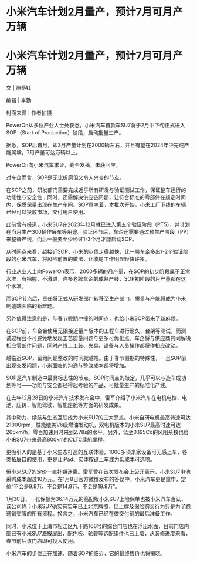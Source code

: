 # 小米汽车计划2月量产，预计7月可月产万辆

# 小米汽车计划2月量产，预计7月可月产万辆

文 | 徐蔡钰

编辑 | 李勤

封面来源 | 作者拍摄

PowerOn从多位产业人士处获悉，小米汽车首款车SU7将于2月中下旬正式进入SOP（Start of Production）阶段，启动批量生产。

据悉，SOP后首月，即3月产量计划在2000辆左右，并且有望在2024年中完成产能爬坡，7月产量可达万辆以上。

PowerOn向小米汽车求证，截至发稿，未获回应。

对车企而言，SOP是无比折磨但又令人兴奋的节点。

在SOP之前，研发部门需要完成近乎所有研发与验证测试工作，保证整车运行的功能性与安全性；同时，还需解决供应链问题，让符合标准的零部件在规定时间内，保质保量出现在生产车间。SOP意味着，本批次开始，小米工厂下线的车辆已经可以投放市场，交付用户使用。

此前曾有报道，小米SU7在2023年12月就已进入第五个验证阶段（PT5），并计划在当月生产300辆作展车等用途。验证环节后，车企还需要通过预生产阶段（PP）来整备产线，而后一般要至少经过1-3个月才能启动SOP。

从时间点来看，越接近SOP，小米的步伐走得越快，比一般车企多出1-2个验证阶段的小米汽车，将风险前置的做法，让收尾工作明显轻快许多。

行业从业人士向PowerOn表示，2000多辆的月产量，在SOP的初步阶段属于正常水准，有把握、不激进，许多老牌车企的成熟产线，SOP初阶段的月产量都在这个水准。

而SOP节点后，责任将正式从研发部门转移至生产部门，质量与产能将成为小米制造端面临的新难题。

另外值得注意的是，与春节假期冲撞的时间点，也给小米SOP带来了新麻烦。

在SOP前，车企会使用无限接近量产版本的工程车进行耐久、台架等测试，而测试过程会不可避免地发现工艺质量问题与更多可优化点。车企将与供应商共同解决相应零部件问题，同时产线上工装、夹具、设备与人员操作都将作相应改动。

越临近SOP，留给问题整改的时间就越短。由于春节假期的特殊性，一旦SOP前出现突发问题，小米面临的沟通与整改成本都将增加。

SOP是汽车制造中最具标志性的节点。SOP时间点的敲定，几乎可以与造车成功划等号——功能与安全都经得起考验的产品、可批量生产的标准化产线。

在去年12月28日的小米汽车技术发布会中，雷军介绍了小米汽车在电机电控、电池、压铸、智能驾驶、智能座舱等方面的研发成果。

其中动力、续航与生态互联成为小米SU7的三大亮点。小米自研电机最高转速可达21000rpm，性能媲美V6级燃油发动机，双电机版本的小米SU7最高时速可达265km/h，零百加速用时来到2.78s的水平。另外，低至0.195Cd的风阻系数也给小米SU7带来最高800km的CLTC续航里程。

更吸引人的是基于小米生态打造的互联体验，1000多项米家设备可无感上车，各类拓展口的使用，更是让iPad、实体按键上车成为低成本可选项。

但小米SU7的定价一直扑朔迷离。雷军曾在首次发布会上公开表示，小米SU7电池采购成本超过10万元。在1月8日官方微博发布的答疑中，小米汽车更是重申，定价“不会是9.9万、不会是14.9万、不会是19.9万”。

1月30日，一张保额为36.14万元的高配版小米SU7上险保单也被小米汽车否认，该公司称：小米SU7确实有实车已上北京牌照，但上牌及保险购买行为只是为了跑通销交服的所有流程。换言之，小米汽车已经在做交付前的最后准备工作。

同时，小米位于上海市松江区九干路168号的综合门店也在浮出水面，目前门店内部已有小米SU7海报展出，配色板、轮毂等选配组件也已上墙，从装修进度来看，春节前后该门店即可投入使用。

小米汽车的步伐正在加速，随着SOP的临近，它的最终售价也将揭晓。

